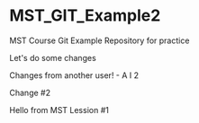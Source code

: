 # MST_GIT_Example2
MST Course Git Example Repository for practice

Let's do some changes

Changes from another user! - A I 2

Change #2

Hello from MST Lession #1
